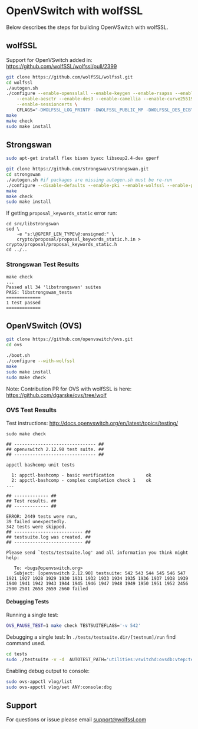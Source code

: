 # OpenVSwitch with wolfSSL

Below describes the steps for building OpenVSwitch with wolfSSL.

## wolfSSL

Support for OpenVSwitch added in: https://github.com/wolfSSL/wolfssl/pull/2399

```sh
git clone https://github.com/wolfSSL/wolfssl.git
cd wolfssl
./autogen.sh
./configure --enable-opensslall --enable-keygen --enable-rsapss --enable-aesccm \
    --enable-aesctr --enable-des3 --enable-camellia --enable-curve25519 --enable-ed25519 \
    --enable-sessioncerts \
    CFLAGS="-DWOLFSSL_LOG_PRINTF -DWOLFSSL_PUBLIC_MP -DWOLFSSL_DES_ECB"
make
make check
sudo make install
```

## Strongswan

```sh
sudo apt-get install flex bison byacc libsoup2.4-dev gperf

git clone https://github.com/strongswan/strongswan.git
cd strongswan
./autogen.sh #if packages are missing autogen.sh must be re-run
./configure --disable-defaults --enable-pki --enable-wolfssl --enable-pem
make
make check
sudo make install
```

If getting `proposal_keywords_static` error run:

```
cd src/libstrongswan
sed \
    -e "s:\@GPERF_LEN_TYPE\@:unsigned:" \
    crypto/proposal/proposal_keywords_static.h.in > crypto/proposal/proposal_keywords_static.h
cd ../..
```

### Strongswan Test Results

```
make check
...
Passed all 34 'libstrongswan' suites
PASS: libstrongswan_tests
=============
1 test passed
=============
```


## OpenVSwitch (OVS)

```sh
git clone https://github.com/openvswitch/ovs.git
cd ovs

./boot.sh
./configure --with-wolfssl
make
sudo make install
sudo make check
```

Note: Contribution PR for OVS with wolfSSL is here: https://github.com/dgarske/ovs/tree/wolf

### OVS Test Results

Test instructions:
http://docs.openvswitch.org/en/latest/topics/testing/

```
sudo make check

## ------------------------------- ##
## openvswitch 2.12.90 test suite. ##
## ------------------------------- ##

appctl bashcomp unit tests

  1: appctl-bashcomp - basic verification            ok
  2: appctl-bashcomp - complex completion check 1    ok
...

## ------------- ##
## Test results. ##
## ------------- ##

ERROR: 2449 tests were run,
39 failed unexpectedly.
342 tests were skipped.
## -------------------------- ##
## testsuite.log was created. ##
## -------------------------- ##

Please send `tests/testsuite.log' and all information you think might help:

   To: <bugs@openvswitch.org>
   Subject: [openvswitch 2.12.90] testsuite: 542 543 544 545 546 547 1921 1927 1928 1929 1930 1931 1932 1933 1934 1935 1936 1937 1938 1939 1940 1941 1942 1943 1944 1945 1946 1947 1948 1949 1950 1951 1952 2456 2500 2501 2658 2659 2660 failed
```

#### Debugging Tests

Running a single test:

```sh
OVS_PAUSE_TEST=1 make check TESTSUITEFLAGS='-v 542'
```

Debugging a single test:
In `./tests/testsuite.dir/[testnum]/run` find command used.

```sh
cd tests
sudo ./testsuite -v -d  AUTOTEST_PATH='utilities:vswitchd:ovsdb:vtep:tests:::ovn/controller-vtep:ovn/northd:ovn/utilities:ovn/controller' 1
```

Enabling debug output to console:

```sh
sudo ovs-appctl vlog/list
sudo ovs-appctl vlog/set ANY:console:dbg
```


## Support

For questions or issue please email support@wolfssl.com
